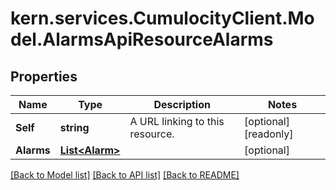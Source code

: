 
# kern.services.CumulocityClient.Model.AlarmsApiResourceAlarms

## Properties

Name | Type | Description | Notes
------------ | ------------- | ------------- | -------------
**Self** | **string** | A URL linking to this resource. | [optional] [readonly] 
**Alarms** | [**List&lt;Alarm&gt;**](Alarm.md) |  | [optional] 

[[Back to Model list]](../README.md#documentation-for-models)
[[Back to API list]](../README.md#documentation-for-api-endpoints)
[[Back to README]](../README.md)

